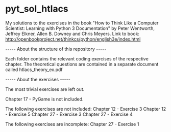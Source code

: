 # pyt_sol_htlacs
My solutions to the exercises in the book "How to Think Like a Computer Scientist: Learning with Python 3 Documentation" by Peter Wentworth, Jeffrey Elkner, Allen B. Downey and Chris Meyers. Link to book: http://openbookproject.net/thinkcs/python/english3e/index.html


----- About the structure of this repository -----

Each folder contains the relevant coding exercises of the respective chapter.
The theoretical questions are contained in a separate document called htlacs_theory_ex.pdf


----- About the exercises -----

The most trivial exercises are left out.

Chapter 17 - PyGame is not included. 

The following exercises are not included:
Chapter 12 - Exercise 3
Chapter 12 - Exercise 5
Chapter 27 - Exercise 3
Chapter 27 - Exercise 4

The following exercises are incomplete:
Chapter 27 - Exercise 1

